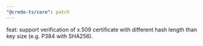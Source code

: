```yaml
---
"@credo-ts/core": patch
---
```


feat: support verification of x.509 certificate with different hash length than key size (e.g. P384 with SHA256).
